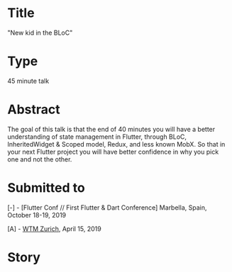 # Title

"New kid in the BLoC"

# Type

45 minute talk

# Abstract
The goal of this talk is that the end of 40 minutes you will have a better understanding of state management in Flutter, through BLoC, InheritedWidget & Scoped model, Redux, and less known MobX. So that in your next Flutter project you will have better confidence in why you pick one and not the other.

# Submitted to

[-] - [Flutter Conf // First Flutter & Dart Conference] Marbella, Spain, October 18-19, 2019

[A] - [WTM Zurich](https://www.meetup.com/wtm-switzerland/events/260275037/), April 15, 2019

# Story
